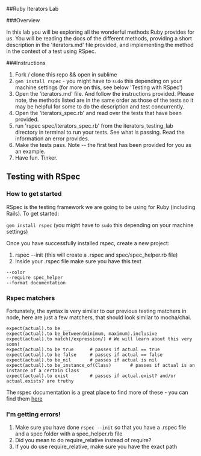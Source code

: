 ##Ruby Iterators Lab

###Overview

In this lab you will be exploring all the wonderful methods Ruby provides for us. You will be reading the docs of the different methods, providing a short description in the 'iterators.md' file provided, and implementing the method in the context of a test using RSpec. 

###Instructions
1. Fork / clone this repo && open in sublime
2. `gem install rspec` - you might have to `sudo` this depending on your machine settings (for more on this, see below 'Testing with RSpec')
3. Open the 'iterators.md' file. And follow the instructions provided. Please note, the methods listed are in the same order as those of the tests so it may be helpful for some to do the description and test concurrently. 
4. Open the 'iterators_spec.rb' and read over the tests that have been provided. 
5. run 'rspec spec/iterators_spec.rb' from the iterators_testing_lab directory in terminal to run your tests. See what is passing. Read the information an error provides. 
6. Make the tests pass. Note -- the first test has been provided for you as an example. 
7. Have fun. Tinker.



## Testing with RSpec

### How to get started

RSpec is the testing framework we are going to be using for Ruby (including Rails). To get started:

`gem install rspec` (you might have to `sudo` this depending on your machine settings)

Once you have successfully installed rspec, create a new project:

1. rspec --init (this will create a .rspec and spec/spec_helper.rb file)
2. Inside your .rspec file make sure you have this text
```
--color
--require spec_helper
--format documentation
```

### Rspec matchers

Fortunately, the syntax is very similar to our previous testing matchers in node, here are just a few matchers, that should look similar to mocha/chai.

```
expect(actual).to be ___
expect(actual).to be_between(minimum, maximum).inclusive
expect(actual).to match(/expression/) # We will learn about this very soon!
expect(actual).to be true      # passes if actual == true
expect(actual).to be false     # passes if actual == false
expect(actual).to be_nil       # passes if actual is nil
expect(actual).to be_instance_of(Class)       # passes if actual is an instance of a certain Class
expect(actual).to exist        # passes if actual.exist? and/or actual.exists? are truthy
```

The rspec documentation is a great place to find more of these - you can find them [here](https://www.relishapp.com/rspec/rspec-expectations/v/3-1/docs/built-in-matchers)

### I'm getting errors!

1. Make sure you have done `rspec --init` so that you have a .rspec file and a spec folder with a spec_helper.rb file
2. Did you mean to do require_relative instead of require?
3. If you do use require_relative, make sure you have the exact path
